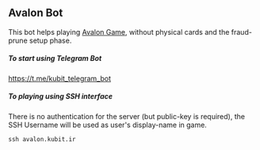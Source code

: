 ## Avalon Bot

This bot helps playing [Avalon Game](https://en.wikipedia.org/wiki/The_Resistance_(game)#Avalon_variant), without
 physical cards and the fraud-prune setup phase.

##### To start using Telegram Bot

https://t.me/kubit_telegram_bot

##### To playing using SSH interface

There is no authentication for the server (but public-key is required), the SSH Username
will be used as user's display-name in game.

    ssh avalon.kubit.ir 
